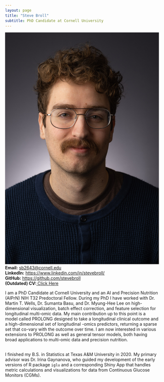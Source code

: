 ```yaml
---
layout: page
title: "Steve Broll"
subtitle: PhD Candidate at Cornell University
---
```

<div class="container">
<div class="row">
  <div class="col-md-4" markdown="1"><a class="thumb">
  <img src="assets/img/headshot.jpg" class="center-block"/></a>
  </div>
<div class="row">
  <div class="col-md-auto" markdown="1">
 <strong>Email:</strong> <a href="mailto:sb2643@cornell.edu">sb2643@cornell.edu</a> <br>
<strong>LinkedIn:</strong> <a href="https://www.linkedin.com/in/stevebroll/">https://www.linkedin.com/in/stevebroll/</a> <br>
<strong>GitHub:</strong> <a href="https://github.com/stevebroll/">https://github.com/stevebroll</a> <br>
<strong>(Outdated) CV:</strong><a href="assets/img/BrollCV.pdf"> Click Here </a>
  </div>
</div>
</div>
  
I am a PhD Candidate at Cornell University and an AI and Precision Nutrition (AIPrN) NIH T32 Predoctoral Fellow. During my PhD I have worked with Dr. Martin T. Wells, Dr. Sumanta Basu, and Dr. Myung-Hee Lee on high-dimensional visualization, batch effect correction, and feature selection for longitudinal multi-omic data. My main contribution up to this point is a model called PROLONG designed to take a longitudinal clinical outcome and a high-dimensional set of longitudinal -omics predictors, returning a sparse set that co-vary with the outcome over time. I am now interested in various extensions to PROLONG as well as general tensor models, both having broad applications to multi-omic data and precision nutrition. <br> <br>

I finished my B.S. in Statistics at Texas A&M University in 2020. My primary advisor was Dr. Irina Gaynanova, who guided my development of the early versions of R package `iglu` and a corresponding Shiny App that handles metric calculations and visualizations for data from Continuous Glucose Monitors (CGMs). 
